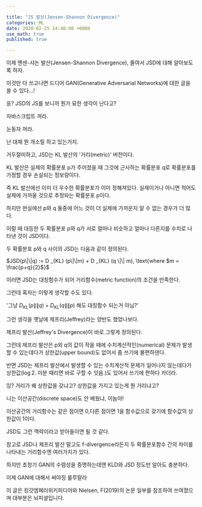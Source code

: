```yaml
---

title: "JS 발산(Jensen-Shannon Divergence)"
categories: ML
date: 2020-02-25 14:40:00 +0000
use_math: true
published: true

---
```


이제 옌센-샤논 발산(Jensen-Shannon Divergence), 줄여서 JSD에 대해 알아보도록 하자.

이것만 다 쓰고나면 드디어 GAN(Generative Adversarial Networks)에 대한 글을 쓸 수 있다...!

응? JSD의 JS를 보니까 뭔가 묘한 생각이 난다고?

자바스크립트 꺼라.

눈동자 꺼라.

난 대체 뭔 개소릴 하고 있는거지.

거두절미하고, JSD는 KL 발산의 '거리(metric)' 버전이다.

KL 발산은 실제의 확률분포 p가 주어졌을 때 그것에 근사하는 확률분포 q로 확률분포를 가정할 경우 손실되는 정보량이다.

즉 KL 발산에선 이미 더 우수한 확률분포가 이미 정해져있다. 실제이거나 아니면 적어도 실제에 가까울 것으로 추정돠는 확률분포 p이다.

하지만 현실에선 p와 q 둘중에 어느 것이 더 실제에 가까운지 알 수 없는 경우가 더 많다.

이럴 때 대등한 두 확률분포 p와 q가 서로 얼마나 비슷하고 얼마나 다른지를 수치로 나타낸 것이 JSD이다.

두 확률분포 p와 q 사이의 JSD는 다음과 같이 정의된다.

$JSD(p\|\|q) := D _{KL} (p\|\|m) + D _{KL} (q \|\| m), \text{where $m = \frac{p+q}{2}$}$

이러면 JSD는 대칭함수가 되어 거리함수(metric function)의 조건을 만족한다.

그런데 혹자는 이렇게 생각할 수도 있다.

'그냥 $D _{KL} (p \|\| q) + D _{KL} (q \|\| p)$ 해도 대칭함수 되는거 아님?'

그런 생각을 옛날에 제프리(Jeffrey)라는 양반도 했었나보다.

제프리 발산(Jeffrey's Divergence)이 바로 그렇게 정의된다.

그런데 제프리 발산은 p외 q의 값이 작을 때에 수치계산적인(numerical) 문제가 발생할 수 있는데다가 상한값(upper bound)도 없어서 좀 쓰기에 불편하댄다.

반면 JSD는 제프리 발산에서 발생할 수 있는 수치계산적 문제가 일어나지 않는데다가 상한값($\log 2$. 미분 때리면 바로 구할 수 잇음.)도 있어서 쓰기에 편하다 카더라.

잉? 거리가 왜 상한값을 갖냐고? 상한값을 가지고 있는게 뭔 거리냐고?

니는 이산공간(discrete space)도 안 배웠냐, 이눔아!

이산공간의 거리함수는 같은 점이면 0,다른 점이면 1을 함수값으로 갖기에 함수값의 상한값이 1이다.

JSD도 그런 맥락이라고 받아들이면 될 것 같다.

참고로 JSD나 제프리 발산 말고도 f-divergence라든지 두 확률분포함수 간의 차이를 나타내는 거리함수엔 여러가지가 있다.

하지만 초창기 GAN의 수렴성을 증명하는데엔 KLD와 JSD 정도만 알아도 충분하다.

이제 GAN에 대해서 써야징 룰루랄라

이 글은 킹갓엠페러위키피디아와 Nielsen, F(2019)의 논문 일부를 참조하여 쓰여졌으며 대부분은 뇌피셜입니다.
